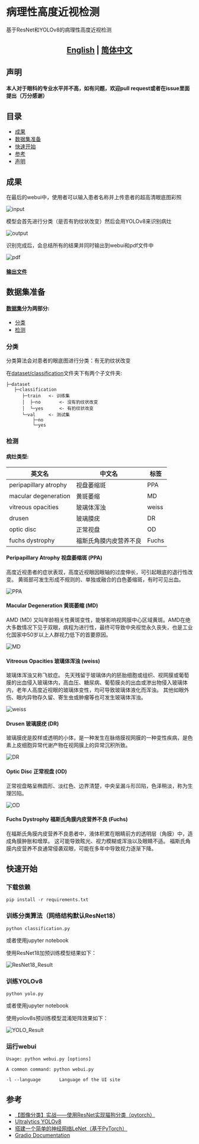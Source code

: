 # 病理性高度近视检测
基于ResNet和YOLOv8的病理性高度近视检测

## <div align="center"><b><a href="README.md">English</a> | <a href="README_ZH.md">简体中文</a></b></div>

## 声明
#### 本人对于眼科的专业水平并不高，如有问题，欢迎pull request或者在issue里面提出（万分感谢）  

## 目录
- [成果](#成果)  
- [数据集准备](#数据集准备)  
- [快速开始](#快速开始)  
- [参考](#参考)
- [声明](#声明)

## 成果
在最后的webui中，使用者可以输入患者名称并上传患者的超高清眼底图彩照  
  
![input](images/webui_input.png)  
  
模型会首先进行分类（是否有豹纹状改变）然后会用YOLOv8来识别病灶  
  
![output](images/webui_result.png)  
  
识别完成后，会总结所有的结果并同时输出到webui和pdf文件中  
  
![pdf](images/pdf_output.png)  
#### [输出文件](output/Jane_Doe_report.pdf)

## 数据集准备
#### [数据集](dataset)分为两部分:  
- [分类](#分类)  
- [检测](#检测)  

### 分类
分类算法会对患者的眼底图进行分类：有无豹纹状改变  

在[dataset/classification](dataset/classification)文件夹下有两个子文件夹:  
```
├─dataset
   ├─classification
      ├─train   <- 训练集
      │  ├─no       <- 没有豹纹状改变
      │  └─yes      <- 有豹纹状改变
      └─val     <- 测试集
          ├─no
          └─yes
```

### 检测
#### 病灶类型:  
|英文名|中文名|标签|
|---|---|---|
|peripapillary atrophy|视盘萎缩斑|PPA|
|macular degeneration|黄斑萎缩|MD|
|vitreous opacities|玻璃体浑浊|weiss|
|drusen|玻璃膜疣|DR|
|optic disc|正常视盘|OD|
|fuchs dystrophy|福斯氏角膜内皮营养不良|Fuchs|  
  
#### Peripapillary Atrophy 视盘萎缩斑 (PPA)
高度近视患者的症状表现，高度近视眼因眼轴的过度伸长，可引起眼底的退行性改变。 黄斑部可发生形成不规则的、单独或融合的白色萎缩斑，有时可见出血。  
  
![PPA](images/PPA_example.png)  

#### Macular Degeneration 黄斑萎缩 (MD)  
AMD (MD) 又叫年龄相关性黄斑变性，能够影响视网膜中心区域黄斑。AMD在绝大多数情况下见于双眼，病程为进行性，最终可导致中央视觉永久丧失，也是工业化国家中50岁以上人群视力低下的首要原因。  
  
![MD](images/MD_example.png)

#### Vitreous Opacities 玻璃体浑浊 (weiss)
玻璃体浑浊又称飞蚊症。 先天残留于玻璃体内的胚胎细胞或组织、视网膜或葡萄膜的出血侵入玻璃体内，高血压、糖尿病、葡萄膜炎的出血或渗出物侵入玻璃体内，老年人高度近视眼的玻璃体变性，均可导致玻璃体液化而浑浊。 其他如眼外伤、眼内异物存久留、寄生虫或肿瘤等也可发生玻璃体浑浊。  
  
![weiss](images/weiss_example.png)  

#### Drusen 玻璃膜疣 (DR)
玻璃膜疣是胶样或透明的小体，是一种发生在脉络膜视网膜的一种变性疾病，是色素上皮细胞异常代谢产物在视网膜上的异常沉积所致。  
  
![DR](images/drusen_example.jpg)  

#### Optic Disc 正常视盘 (OD)
正常视盘略呈椭圆形、淡红色、边界清楚，中央呈漏斗形凹陷，色泽稍淡，称为生理凹陷。  
  
![OD](images/normal_example.png)  

#### Fuchs Dystrophy 福斯氏角膜内皮营养不良 (Fuchs)
在福斯氏角膜内皮营养不良患者中，液体积累在眼睛前方的透明层（角膜）中，造成角膜肿胀和增厚。 这可能导致眩光、视力模糊或浑浊以及眼睛不适。 福斯氏角膜内皮营养不良通常侵袭双眼，可能在多年中导致视力逐渐下降。  
  

## 快速开始
### 下载依赖
```shell
pip install -r requirements.txt
```
### 训练分类算法（网络结构默认ResNet18）
```shell
python classification.py 
```
或者使用jupyter notebook  

使用ResNet18加预训练模型结果如下：  
  
![ResNet18_Result](images/resnet18_result.png)  

### 训练YOLOv8
```shell
python yolo.py
```
或者使用jupyter notebook  

使用yolov8s预训练模型混淆矩阵效果如下：  
  
![YOLO_Result](images/confusion_matrix_normalized.png)  

### 运行webui
```shell
Usage: python webui.py [options]

A common command: python webui.py

-l --language       Language of the UI site
```

## 参考
* [【图像分类】实战——使用ResNet实现猫狗分类（pytorch）](https://juejin.cn/post/7012922120392933383)
* [Ultralytics YOLOv8](https://docs.ultralytics.com/modes/train/)
* [搭建一个简单的神经网络LeNet（基于PyTorch）](https://blog.csdn.net/ft_sunshine/article/details/91388812)
* [Gradio Documentation](https://www.gradio.app/docs)
